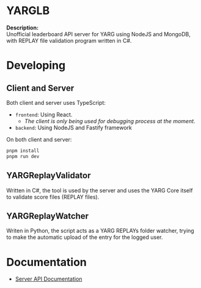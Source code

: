 <h1>YARGLB</h1>

**Description:**  
Unofficial leaderboard API server for YARG using NodeJS and MongoDB, with REPLAY file validation program written in C#.

# Developing

## Client and Server

Both client and server uses TypeScript:

- `frontend`: Using React.
  - _The client is only being used for debugging process at the moment_.
- `backend`: Using NodeJS and Fastify framework

On both client and server:

```bat
pnpm install
pnpm run dev
```

## YARGReplayValidator

Written in C#, the tool is used by the server and uses the YARG Core itself to validate score files (REPLAY files).

## YARGReplayWatcher

Writen in Python, the script acts as a YARG REPLAYs folder watcher, trying to make the automatic upload of the entry for the logged user.

# Documentation

- [Server API Documentation](docs/serverapi.md)
